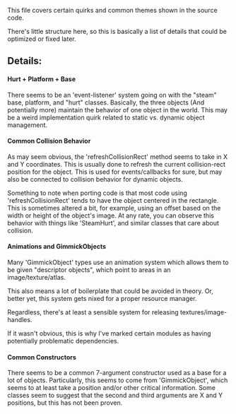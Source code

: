 This file covers certain quirks and common themes shown in the source code.

There's little structure here, so this is basically a
list of details that could be optimized or fixed later.

## Details:


#### Hurt + Platform + Base
There seems to be an 'event-listener' system going on with the "steam" base, platform, and "hurt" classes.
Basically, the three objects (And potentially more) maintain the behavior of one object in the world.
This may be a weird implementation quirk related to static vs. dynamic object management.

#### Common Collision Behavior
As may seem obvious, the 'refreshCollisionRect' method seems to take in X and Y coordinates.
This is usually done to refresh the current collision-rect position for the object.
This is used for events/callbacks for sure, but may also be connected to collision behavior for dynamic objects.

Something to note when porting code is that most code using 'refreshCollisionRect' tends to have the object centered in the rectangle.
This is sometimes altered a bit, for example, using an offset based on the width or height of the object's image.
At any rate, you can observe this behavior with things like 'SteamHurt', and similar classes that care about collision.

#### Animations and GimmickObjects
Many 'GimmickObject' types use an animation system which allows them to
be given "descriptor objects", which point to areas in an image/texture/atlas.

This also means a lot of boilerplate that could be avoided in theory.
Or, better yet, this system gets nixed for a proper resource manager.

Regardless, there's at least a sensible system for releasing textures/image-handles.

If it wasn't obvious, this is why I've marked certain modules as having potentially problematic dependencies.

#### Common Constructors
There seems to be a common 7-argument constructor used as a base for a lot of objects.
Particularly, this seems to come from 'GimmickObject', which seems to at least take a position and/or other critical information.
Some classes seem to suggest that the second and third arguments are X and Y positions, but this has not been proven.